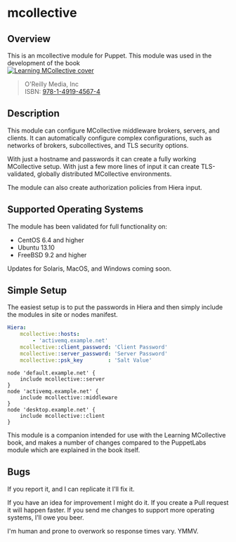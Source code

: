 # mcollective

## Overview 

This is an mcollective module for Puppet. This module was used in the development of the book  
[![Learning MCollective cover](http://akamaicovers.oreilly.com/images/0636920032472/cat.gif)](http://shop.oreilly.com/product/0636920032472.do)
>  O'Reilly Media, Inc  
>  ISBN: [978-1-4919-4567-4](http://shop.oreilly.com/product/0636920032472.do) 

## Description

This module can configure MCollective middleware brokers,
servers, and clients. It can automatically configure complex configurations,
such as networks of brokers, subcollectives, and TLS security options.

With just a hostname and passwords it can create a fully working 
MCollective setup.  With just a few more lines of input it can create 
TLS-validated, globally distributed MCollective environments.

The module can also create authorization policies from Hiera input.

## Supported Operating Systems

The module has been validated for full functionality on:

* CentOS 6.4 and higher
* Ubuntu 13.10
* FreeBSD 9.2 and higher

Updates for Solaris, MacOS, and Windows coming soon.

## Simple Setup

The easiest setup is to put the passwords in Hiera and then simply
include the modules in site or nodes manifest.

```YAML
Hiera:
    mcollective::hosts:
        - 'activemq.example.net'
    mcollective::client_password: 'Client Password'
    mcollective::server_password: 'Server Password'
    mcollective::psk_key        : 'Salt Value'
```

```puppet
node 'default.example.net' {
    include mcollective::server
}
node 'activemq.example.net' {
    include mcollective::middleware
}
node 'desktop.example.net' {
    include mcollective::client
}
```

This module is a companion intended for use with the Learning MCollective book,
and makes a number of changes compared to the PuppetLabs module which are
explained in the book itself.

## Bugs

If you report it, and I can replicate it I'll fix it.

If you have an idea for improvement I might do it. If you create a Pull request
it will happen faster. If you send me changes to support more operating systems,
I'll owe you beer.

I'm human and prone to overwork so response times vary. YMMV.
